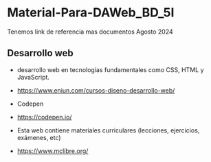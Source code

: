 # Material-Para-DAWeb_BD_5I
Tenemos link de referencia mas documentos Agosto 2024

## Desarrollo web
- desarrollo web en tecnologías fundamentales como CSS, HTML y JavaScript.
- https://www.eniun.com/cursos-diseno-desarrollo-web/

- Codepen
- https://codepen.io/

- Esta web contiene materiales curriculares (lecciones, ejercicios, exámenes, etc)
- https://www.mclibre.org/
